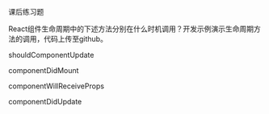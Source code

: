 课后练习题

React组件生命周期中的下述方法分别在什么时机调用？开发示例演示生命周期方法的调用，代码上传至github。

shouldComponentUpdate

componentDidMount

componentWillReceiveProps

componentDidUpdate
